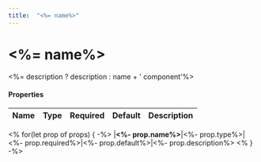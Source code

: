 ```yaml
---
title:  "<%= name%>"
---
```

# <%= name%>

<%= description ? description : name + ' component'%>


#### Properties

|Name           |Type     |Required|Default |Description
|:--------------|:--------|:-------|:-------|:----------
<%
for(let prop of props) {
-%>
|**<%- prop.name%>**|<%- prop.type%>|<%- prop.required%>|<%- prop.default%>|<%- prop.description%>
<% 
}
-%>
